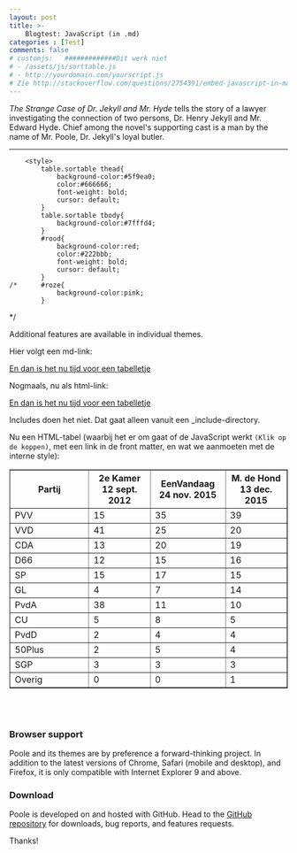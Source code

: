 ```yaml
---
layout: post
title: >-
    Blogtest: JavaScript (in .md)
categories : [Test]
comments: false
# customjs:   #############Dit werk niet
# - /assets/js/sorttable.js
# - http://yourdomain.com/yourscript.js
# Zie http://stackoverflow.com/questions/2754391/embed-javascript-in-markdown
---
```


*The Strange Case of Dr. Jekyll and Mr. Hyde* tells the story of a lawyer investigating the connection of two persons, Dr. Henry Jekyll and Mr. Edward Hyde. Chief among the novel's supporting cast is a man by the name of Mr. Poole, Dr. Jekyll's loyal butler.

-----
<head>
<script src="/assets/js/sorttable.js">
</script>

		<style>
			table.sortable thead{
				background-color:#5f9ea0;
				color:#666666;
				font-weight: bold;
				cursor: default;
			}
			table.sortable tbody{
				background-color:#7fffd4;
			}
			#rood{
				background-color:red;
				color:#222bbb;
				font-weight: bold;
				cursor: default;
			}
	/*		#roze{
				background-color:pink;
			}
*/
		</style>
</head>
Additional features are available in individual themes.

Hier volgt een md-link:

[En dan is het nu tijd voor een tabelletje]( /statics/tabelletjes.html )

Nogmaals, nu als html-link:

<a href="/statics/tabelletjes.html">En dan is het nu tijd voor een tabelletje</a>

Includes doen het niet. Dat gaat alleen vanuit een _include-directory.

Nu een HTML-tabel (waarbij het er om gaat of de JavaScript werkt <code class="hightlighter-rouge">(Klik op de koppen)</code>, met een link in de front matter, en wat we aanmoeten met de interne style):


<table class="sortable" width="80%" border="1">
<thead id ="rood">
		<tr>
			<th width="23%">Partij</th>
			<th width="18%">2e Kamer 12 sept. 2012</th>
			<th width="18%">EenVandaag 24 nov. 2015</th>
			<th width="18%">M. de Hond 13 dec. 2015</th>
		</tr>
</thead>
<tbody id="roze" >
		<tr>
			<td>PVV</td>
			<td>15</td>
			<td>35</td>
			<td>39</td>
		</tr>
		<tr>
      <td>VVD</td>
			<td>41</td>
			<td>25</td>
			<td>20</td>
		</tr>
		<tr>
			<td>CDA</td>
			<td>13</td>
			<td>20</td>
			<td>19</td>
		</tr>
		<tr>
			<td>D66</td>
			<td>12</td>
			<td>15</td>
			<td>16</td>
		</tr>
		<tr>
			<td>SP</td>
			<td>15</td>
			<td>17</td>
			<td>15</td>
		</tr>
		<tr>
			<td>GL</td>
			<td> 4</td>
			<td> 7</td>
			<td>14</td>
		</tr>
		<tr>
			<td>PvdA</td>
			<td>38</td>
			<td>11</td>
			<td>10</td>
		</tr>
		<tr>
			<td>CU</td>
			<td>5</td>
			<td>8</td>
			<td>5</td>
		</tr>
		<tr>
			<td>PvdD</td>
			<td>2</td>
			<td>4</td>
			<td>4</td>
		</tr>
		<tr>
			<td>50Plus</td>
			<td>2</td>
			<td>5</td>
			<td>4</td>
		</tr>
		<tr>
			<td>SGP</td>
			<td>3</td>
			<td>3</td>
			<td>3</td>
		</tr>
		<tr>
			<td>Overig</td>
			<td>0</td>
			<td>0</td>
			<td>1</td>
		</tr>
</tbody>
 </table>
<br><br>


### Browser support

Poole and its themes are by preference a forward-thinking project. In addition to the latest versions of Chrome, Safari (mobile and desktop), and Firefox, it is only compatible with Internet Explorer 9 and above.

### Download

Poole is developed on and hosted with GitHub. Head to the <a href="https://github.com/poole/poole">GitHub repository</a> for downloads, bug reports, and features requests.

Thanks!
